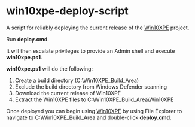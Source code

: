 # win10xpe-deploy-script
A script for reliably deploying the current release of the [Win10XPE](https://github.com/ChrisRfr/Win10XPE) project.

Run **deploy.cmd**.

It will then escalate privileges to provide an Admin shell and execute **win10xpe.ps1**.

**win10xpe.ps1** will do the following:
1. Create a build directory (C:\Win10XPE_Build_Area)
2. Exclude the build directory from Windows Defender scanning
3. Download the current release of Win10XPE
4. Extract the Win10XPE files to C:\Win10XPE_Build_Area\Win10XPE

Once deployed you can begin using [Win10XPE](https://github.com/ChrisRfr/Win10XPE) by using File Explorer to navigate to C:\Win10XPE_Build_Area and double-click **deploy.cmd**.

